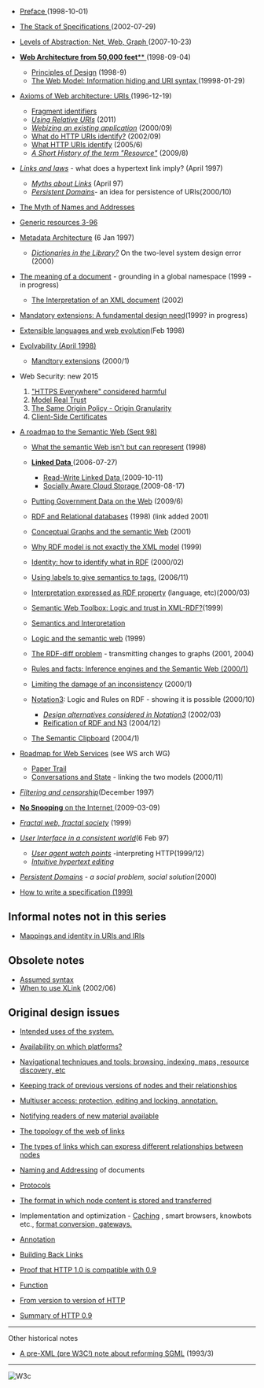   * [ Preface ](Preface.html.md) (1998-10-01) 
  * [ The Stack of Specifications ](Stack.html.md) (2002-07-29) 
  * [ Levels of Abstraction: Net, Web, Graph  ](Abstractions.html.md) (2007-10-23) 
  * [ **Web Architecture from 50,000 feet**** ](Architecture.html.md) (1998-09-04) 
    * [ Principles of Design](Principles.html.md) (1998-9) 
    * [ The Web Model: Information hiding and URI syntax ](Model.html.md) (19998-01-29) 
  * [ Axioms of Web architecture: URIs ](Axioms.html.md) (1996-12-19) 

    * [Fragment identifiers](Fragment.html.md)
    * [_Using Relative URIs_](Relative) (2011) 
    * [_Webizing an existing application_](Webize.html.md) (2000/09) 
    * [What do HTTP URIs identify?](HTTP-URI.html.md) (2002/09) 
    * [What HTTP URIs identify](HTTP-URI2.html.md) (2005/6) 
    * [_A Short History of the term "Resource"_](TermResource.html.md) (2009/8) 
  * [_Links and laws_](LinkLaw.html.md) \- what does a hypertext link imply? (April 1997) 
    * [_Myths about Links_](LinkMyths.html.md) (April 97) 
    * [_Persistent Domains_](PersistentDomains)\- an idea for persistence of URIs(2000/10) 
  * [The Myth of Names and Addresses](NameMyth.html.md)
  * [Generic resources 3-96](Generic.html.md)
  * [Metadata Architecture](Metadata.html.md) (6 Jan 1997) 
    * _[Dictionaries in the Library?](NamespacesAreResources.html.md)_ On the two-level system design error (2000) 
  * [The meaning of a document](Meaning.html.md) \- grounding in a global namespace (1999 - in progress) 
    * [The Interpretation of an XML document](XML) (2002)
  * [Mandatory extensions: A fundamental design need](Mandatory.html.md)(1999? in progress) 
  * [Extensible languages and web evolution](Extensible.html.md)(Feb 1998) 
  * [Evolvability (April 1998)](Evolution.html.md)
    * [Mandtory extensions](Mandatory.html.md) (2000/1) 
  * Web Security: new 2015
    1. ["HTTPS Everywhere" considered harmful](Security-NotTheS.html.md)
    2. [Model Real Trust](Security-ModelTrust.html.md)
    3. [The Same Origin Policy - Origin Granularity](Security-Origin.html.md)
    4. [Client-Side Certificates](Security-ClientCerts.html.md)
  * [A roadmap to the Semantic Web (Sept 98)](Semantic.html.md)
    * [What the semantic Web isn't but can represent](RDFnot.html.md) (1998) 
    * [ **Linked Data** ](LinkedData.html.md) (2006-07-27) 

      * [ Read-Write Linked Data ](ReadWriteLinkedData.html.md) (2009-10-11) 
      * [ Socially Aware Cloud Storage ](CloudStorage.html.md) (2009-08-17) 
    * [Putting Government Data on the Web](GovData.html.md) (2009/6) 
    * [RDF and Relational databases](RDB-RDF.html.md) (1998) (link added 2001) 
    * [Conceptual Graphs and the semantic Web](CG.html.md) (2001) 
    * [Why RDF model is not exactly the XML model](RDF-XML.html.md) (1999) 
    * [Identity: how to identify what in RDF](Identity.html.md) (2000/02) 
    * [Using labels to give semantics to tags.](TagLabel.html.md) (2006/11) 
    * [Interpretation expressed as RDF property](InterpretationProperties.html.md) (language, etc)(2000/03) 
    * [Semantic Web Toolbox: Logic and trust in XML-RDF?](Toolbox.html.md)(1999) 
    * [Semantics and Interpretation](Interpretation.html.md) 
    * [Logic and the semantic web](Logic.html.md) (1999) 
    * [The RDF-diff problem](Diff) \- transmitting changes to graphs (2001, 2004) 
    * [Rules and facts: Inference engines and the Semantic Web (2000/1)](Rules.html.md)
    * [Limiting the damage of an inconsistency](Inconsistent.html.md) (2000/1) 
    * [Notation3](Notation3.html.md): Logic and Rules on RDF - showing it is possible (2000/10) 
      * _[Design alternatives considered in Notation3](N3Alternatives)_ (2002/03) 
      * [Reification of RDF and N3](Reify.html.md) (2004/12)

    * [The Semantic Clipboard](SemanticClipboard) (2004/1) 
  * [Roadmap for Web Services](WebServices.html.md) (see WS arch WG) 
    * [Paper Trail](PaperTrail.html.md)
    * [Conversations and State](Conversations) \- linking the two models (2000/11) 
  * [_Filtering and censorship_](Filtering.html.md)(December 1997) 
  * [ **No Snooping** on the Internet ](NoSnooping.html.md) (2009-03-09) 
  * [_Fractal web, fractal society_](Fractal.html.md) (1999) 
  * [_User Interface in a consistent world_](UI.html.md)(6 Feb 97) 
    * [_User agent watch points_](UserAgent.html.md) -interpreting HTTP(1999/12) 
    * [_Intuitive hypertext editing_](Editor.html.md)
  * [_Persistent Domains_](PersistentDomains.html.md) _\- a social problem, social solution_(2000) 
  * [How to write a specification (1999)](../1999/09/specification.html.md)


##  Informal notes not in this series

  * [Mappings and identity in URIs and IRIs](http://www.w3.org/2003/04/iri.html.md)

##  Obsolete notes

  * [Assumed syntax](Syntax.html.md) 
  * [When to use XLink](Xlink.html.md) (2002/06) 

##  Original design issues

  * [Intended uses of the system.](Uses.html.md)
  * [Availability on which platforms?](Availability.html.md)
  * [Navigational techniques and tools: browsing, indexing, maps, resource discovery, etc](Navigation.html.md)
  * [Keeping track of previous versions of nodes and their relationships](Versioning.html.md)
  * [Multiuser access: protection, editing and locking, annotation.](Multiuser.html.md)
  * [Notifying readers of new material available](Notification.html.md)
  * [The topology of the web of links](Topology.html.md)
  * [The types of links which can express different relationships between nodes](LinkTypes.html.md)

  * [Naming and Addressing](Naming.html.md) of documents 
  * [Protocols](../Protocols/RelevantProtocols.html.md)
  * [The format in which node content is stored and transferred](Formats.html.md)
  * Implementation and optimization - [Caching](Caching.html.md) , smart browsers, knowbots etc., [format conversion, gateways.](Formats.html#4)

  * [Annotation](https://www.w3.org/DesignIssues/Annotation)
  * [Building Back Links](https://www.w3.org/DesignIssues/BuildingBackLinks)
  * [Proof that HTTP 1.0 is compatible with 0.9](https://www.w3.org/DesignIssues/CompatibleProof)
  * [Function](Function.html.md)
  * [From version to version of HTTP](ProtocolVersions.html.md)
  * [Summary of HTTP 0.9](HTTP0.9Summary.html.md)

---
  
Other historical notes

  * [A pre-XML (pre W3C!) note about reforming SGML](https://www.w3.org/MarkUp/SGML/TimComments.html) (1993/3) 

* * *

![W3c](https://www.w3.org/Icons/WWW/w3c_home.gif)
